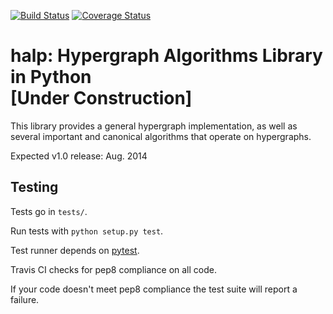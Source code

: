 [![Build
Status](https://travis-ci.org/tmmurali/hypergraph.svg?branch=master)](https://travis-ci.org/tmmurali/hypergraph)
[![Coverage
Status](https://coveralls.io/repos/tmmurali/hypergraph/badge.png?branch=master)](https://coveralls.io/r/tmmurali/hypergraph?branch=master)

halp: Hypergraph Algorithms Library in Python<br>[Under Construction]
==========

This library provides a general hypergraph implementation, as well as several important and canonical algorithms that operate on hypergraphs.

Expected v1.0 release: Aug. 2014

Testing
---------

Tests go in `tests/`.

Run tests with `python setup.py test`.

Test runner depends on
[pytest](http://pytest.org/latest/getting-started.html).

Travis CI checks for pep8 compliance on all code. 

If your code doesn't meet pep8 compliance the test suite will report a failure.
